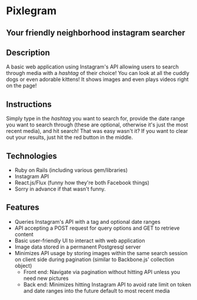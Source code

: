 
# Pixlegram
## Your friendly neighborhood instagram searcher
[Live link]: (pixlegram.herokuapp.com)

## Description

A basic web application using Instagram's API allowing users to search through media with a *hashtag* of their choice! You can look at all the cuddly dogs or even adorable kittens! It shows images and even plays videos right on the page!

## Instructions

Simply type in the *hashtag* you want to search for, provide the date range you want to search through (these are optional, otherwise it's just the most recent media), and hit search! That was easy wasn't it? If you want to clear out your results, just hit the red button in the middle.

## Technologies

* Ruby on Rails (including various gem/libraries)
* Instagram API
* React.js/Flux (funny how they're both Facebook things)
* Sorry in advance if that wasn't funny.

## Features

* Queries Instagram's API with a tag and optional date ranges
* API accepting a POST request for query options and GET to retrieve content
* Basic user-friendly UI to interact with web application
* Image data stored in a permanent Postgresql server
* Minimizes API usage by storing images within the same search session on client side during pagination (similar to Backbone.js' collection object)
  * Front end: Navigate via pagination without hitting API unless you need new pictures
  * Back end: Minimizes hitting Instagram API to avoid rate limit on token and date ranges into the future default to most recent media
